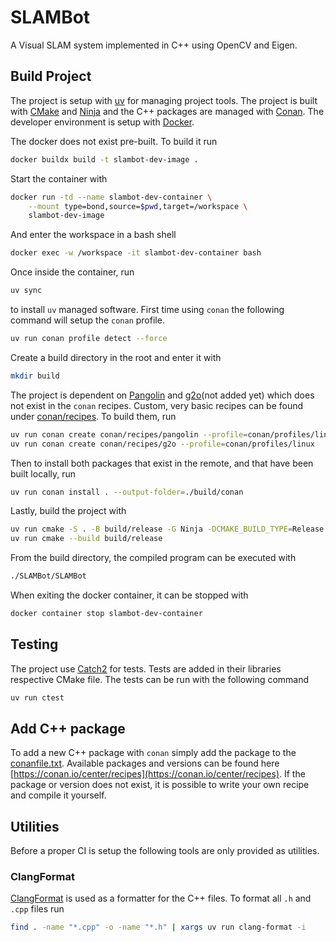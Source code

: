 # SLAMBot

A Visual SLAM system implemented in C++ using OpenCV and Eigen.

## Build Project
The project is setup with [uv](https://github.com/astral-sh/uv) for managing
project tools. The project is built with [CMake](https://cmake.org/) and
[Ninja](https://ninja-build.org/) and the C++ packages are managed with
[Conan](https://conan.io/). The developer environment is setup with
[Docker](https://www.docker.com/).

The docker does not exist pre-built. To build it run
```sh
docker buildx build -t slambot-dev-image .
```
Start the container with
```sh
docker run -td --name slambot-dev-container \
    --mount type=bond,source=$pwd,target=/workspace \
    slambot-dev-image
```
And enter the workspace in a bash shell
```sh
docker exec -w /workspace -it slambot-dev-container bash
```

Once inside the container, run
```sh
uv sync
```
to install `uv` managed software. First time using `conan` the following command
will setup the `conan` profile.
```sh
uv run conan profile detect --force
```
Create a build directory in the root and enter it with
```sh
mkdir build
```
The project is dependent on [Pangolin](https://github.com/stevenlovegrove/Pangolin/tree/master) and [g2o](https://github.com/RainerKuemmerle/g2o)(not added yet) which does not exist in the `conan` recipes. Custom, very basic recipes can be found under [conan/recipes](./conan/recipes). To build them, run
```sh
uv run conan create conan/recipes/pangolin --profile=conan/profiles/linux
uv run conan create conan/recipes/g2o --profile=conan/profiles/linux
```
Then to install both packages that exist in the remote, and that have been built locally, run
```sh
uv run conan install . --output-folder=./build/conan
```
Lastly, build the project with
```sh
uv run cmake -S . -B build/release -G Ninja -DCMAKE_BUILD_TYPE=Release
uv run cmake --build build/release
```

From the build directory, the compiled program can be executed with
```sh
./SLAMBot/SLAMBot
```

When exiting the docker container, it can be stopped with
```sh
docker container stop slambot-dev-container
```

## Testing
The project use [Catch2](https://github.com/catchorg/Catch2) for tests. Tests
are added in their libraries respective CMake file. The tests can be run with
the following command
```sh
uv run ctest
```

## Add C++ package
To add a new C++ package with `conan` simply add the package to the
[conanfile.txt](./conanfile.txt). Available packages and versions can be found
here [https://conan.io/center/recipes](https://conan.io/center/recipes). If the
package or version does not exist, it is possible to write your own recipe and
compile it yourself.

## Utilities
Before a proper CI is setup the following tools are only provided as utilities.
### ClangFormat
[ClangFormat](https://clang.llvm.org/docs/ClangFormat.html) is used as a
formatter for the C++ files. To format all `.h` and `.cpp` files run
```sh
find . -name "*.cpp" -o -name "*.h" | xargs uv run clang-format -i
```

